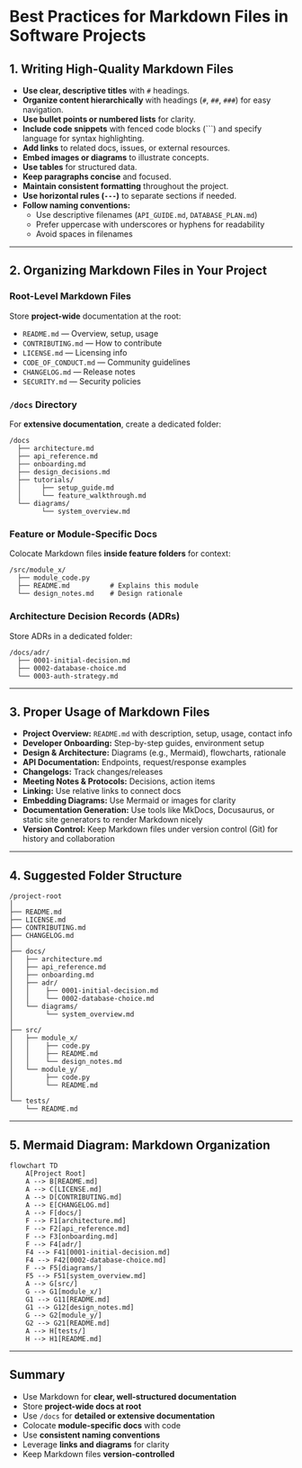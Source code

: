 # Best Practices for Markdown Files in Software Projects

## 1. Writing High-Quality Markdown Files

- **Use clear, descriptive titles** with `#` headings.
- **Organize content hierarchically** with headings (`#`, `##`, `###`) for easy navigation.
- **Use bullet points or numbered lists** for clarity.
- **Include code snippets** with fenced code blocks (```) and specify language for syntax highlighting.
- **Add links** to related docs, issues, or external resources.
- **Embed images or diagrams** to illustrate concepts.
- **Use tables** for structured data.
- **Keep paragraphs concise** and focused.
- **Maintain consistent formatting** throughout the project.
- **Use horizontal rules (`---`)** to separate sections if needed.
- **Follow naming conventions:**
  - Use descriptive filenames (`API_GUIDE.md`, `DATABASE_PLAN.md`)
  - Prefer uppercase with underscores or hyphens for readability
  - Avoid spaces in filenames

---

## 2. Organizing Markdown Files in Your Project

### Root-Level Markdown Files
Store **project-wide** documentation at the root:

- `README.md` — Overview, setup, usage
- `CONTRIBUTING.md` — How to contribute
- `LICENSE.md` — Licensing info
- `CODE_OF_CONDUCT.md` — Community guidelines
- `CHANGELOG.md` — Release notes
- `SECURITY.md` — Security policies

### `/docs` Directory
For **extensive documentation**, create a dedicated folder:

```
/docs
  ├── architecture.md
  ├── api_reference.md
  ├── onboarding.md
  ├── design_decisions.md
  ├── tutorials/
  │     ├── setup_guide.md
  │     └── feature_walkthrough.md
  └── diagrams/
        └── system_overview.md
```

### Feature or Module-Specific Docs
Colocate Markdown files **inside feature folders** for context:

```
/src/module_x/
  ├── module_code.py
  ├── README.md          # Explains this module
  └── design_notes.md    # Design rationale
```

### Architecture Decision Records (ADRs)
Store ADRs in a dedicated folder:

```
/docs/adr/
  ├── 0001-initial-decision.md
  ├── 0002-database-choice.md
  └── 0003-auth-strategy.md
```

---

## 3. Proper Usage of Markdown Files

- **Project Overview:** `README.md` with description, setup, usage, contact info
- **Developer Onboarding:** Step-by-step guides, environment setup
- **Design & Architecture:** Diagrams (e.g., Mermaid), flowcharts, rationale
- **API Documentation:** Endpoints, request/response examples
- **Changelogs:** Track changes/releases
- **Meeting Notes & Protocols:** Decisions, action items
- **Linking:** Use relative links to connect docs
- **Embedding Diagrams:** Use Mermaid or images for clarity
- **Documentation Generation:** Use tools like MkDocs, Docusaurus, or static site generators to render Markdown nicely
- **Version Control:** Keep Markdown files under version control (Git) for history and collaboration

---

## 4. Suggested Folder Structure

```plaintext
/project-root
│
├── README.md
├── LICENSE.md
├── CONTRIBUTING.md
├── CHANGELOG.md
│
├── docs/
│   ├── architecture.md
│   ├── api_reference.md
│   ├── onboarding.md
│   ├── adr/
│   │    ├── 0001-initial-decision.md
│   │    └── 0002-database-choice.md
│   └── diagrams/
│        └── system_overview.md
│
├── src/
│   ├── module_x/
│   │    ├── code.py
│   │    ├── README.md
│   │    └── design_notes.md
│   └── module_y/
│        ├── code.py
│        └── README.md
│
└── tests/
    └── README.md
```

---

## 5. Mermaid Diagram: Markdown Organization

```mermaid
flowchart TD
    A[Project Root]
    A --> B[README.md]
    A --> C[LICENSE.md]
    A --> D[CONTRIBUTING.md]
    A --> E[CHANGELOG.md]
    A --> F[docs/]
    F --> F1[architecture.md]
    F --> F2[api_reference.md]
    F --> F3[onboarding.md]
    F --> F4[adr/]
    F4 --> F41[0001-initial-decision.md]
    F4 --> F42[0002-database-choice.md]
    F --> F5[diagrams/]
    F5 --> F51[system_overview.md]
    A --> G[src/]
    G --> G1[module_x/]
    G1 --> G11[README.md]
    G1 --> G12[design_notes.md]
    G --> G2[module_y/]
    G2 --> G21[README.md]
    A --> H[tests/]
    H --> H1[README.md]
```

---

## Summary

- Use Markdown for **clear, well-structured documentation**
- Store **project-wide docs at root**
- Use `/docs` for **detailed or extensive documentation**
- Colocate **module-specific docs** with code
- Use **consistent naming conventions**
- Leverage **links and diagrams** for clarity
- Keep Markdown files **version-controlled**